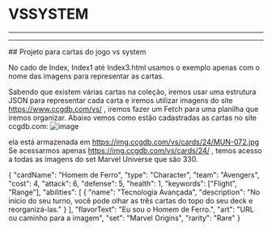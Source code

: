 # VSSYSTEM
<hr>
<hr>
## Projeto para cartas do jogo vs system

No cado de Index, Index1 até Index3.html usamos o exemplo apenas com o nome das imagens para representar as cartas.

Sabendo que existem várias cartas na coleção, iremos usar uma estrutura JSON para representar cada carta e iremos
utilizar imagens do site https://www.ccgdb.com/vs/ , iremos fazer um Fetch para uma planilha que iremos organizar.
Abaixo vemos como estão cadastradas as cartas no site ccgdb.com:
![image](https://github.com/user-attachments/assets/3e0a0181-9667-48a6-8f31-262f994ae712)

ela está armazenada em https://img.ccgdb.com/vs/cards/24/MUN-072.jpg
Se acessarmos apenas https://img.ccgdb.com/vs/cards/24/ , temos acesso a todas as imagens do set Marvel Universe que são 330.

{
  "cardName": "Homem de Ferro",
  "type": "Character",
  "team": "Avengers",
  "cost": 4,
  "attack": 6,
  "defense": 5,
  "health": 1,
  "keywords": ["Flight", "Range"],
  "abilities": [
    {
      "name": "Tecnologia Avançada",
      "description": "No início do seu turno, você pode olhar as três cartas do topo do seu deck e reorganizá-las."
    }
  ],
  "flavorText": "Eu sou o Homem de Ferro.",
  "art": "URL ou caminho para a imagem",
  "set": "Marvel Origins",
  "rarity": "Rare"
}

